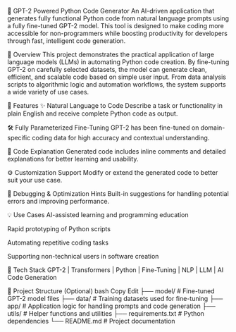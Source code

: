 🧠 GPT-2 Powered Python Code Generator
An AI-driven application that generates fully functional Python code from natural language prompts using a fully fine-tuned GPT-2 model. This tool is designed to make coding more accessible for non-programmers while boosting productivity for developers through fast, intelligent code generation.

🚀 Overview
This project demonstrates the practical application of large language models (LLMs) in automating Python code creation. By fine-tuning GPT-2 on carefully selected datasets, the model can generate clean, efficient, and scalable code based on simple user input. From data analysis scripts to algorithmic logic and automation workflows, the system supports a wide variety of use cases.

🎯 Features
✨ Natural Language to Code
Describe a task or functionality in plain English and receive complete Python code as output.

🛠️ Fully Parameterized Fine-Tuning
GPT-2 has been fine-tuned on domain-specific coding data for high accuracy and contextual understanding.

🧾 Code Explanation
Generated code includes inline comments and detailed explanations for better learning and usability.

⚙️ Customization Support
Modify or extend the generated code to better suit your use case.

🧠 Debugging & Optimization Hints
Built-in suggestions for handling potential errors and improving performance.

💡 Use Cases
AI-assisted learning and programming education

Rapid prototyping of Python scripts

Automating repetitive coding tasks

Supporting non-technical users in software creation

🧰 Tech Stack
GPT-2 | Transformers | Python | Fine-Tuning | NLP | LLM | AI Code Generation

📁 Project Structure (Optional)
bash
Copy
Edit
├── model/             # Fine-tuned GPT-2 model files
├── data/              # Training datasets used for fine-tuning
├── app/               # Application logic for handling prompts and code generation
├── utils/             # Helper functions and utilities
├── requirements.txt   # Python dependencies
└── README.md          # Project documentation
